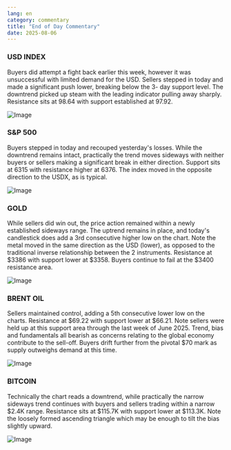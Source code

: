 ```yaml
---
lang: en
category: commentary
title: "End of Day Commentary"
date: 2025-08-06
---
```


### USD INDEX

Buyers did attempt a fight back earlier this week, however it was unsuccessful with limited demand for the USD. Sellers stepped in today and made a significant push lower, breaking below the 3- day support level. The downtrend picked up steam with the leading indicator pulling away sharply. Resistance sits at 98.64 with support established at 97.92.

![Image](https://markleighedu.github.io/img/Aug-2025/06-Aug-2025/usdindex.jpg)

### S&P 500

Buyers stepped in today and recouped yesterday's losses. While the downtrend remains intact, practically the trend moves sideways with neither buyers or sellers making a significant break in either direction. Support sits at 6315 with resistance higher at 6376. The index moved in the opposite direction to the USDX, as is typical.

![Image](https://markleighedu.github.io/img/Aug-2025/06-Aug-2025/sp500.jpg)

### GOLD

While sellers did win out, the price action remained within a newly established sideways range. The uptrend remains in place, and today's candlestick does add a 3rd consecutive higher low on the chart. Note the metal moved in the same direction as the USD (lower), as opposed to the traditional inverse relationship between the 2 instruments. Resistance at $3386 with support lower at $3358. Buyers continue to fail at the $3400 resistance area.  

![Image](https://markleighedu.github.io/img/Aug-2025/06-Aug-2025/gold.jpg)

### BRENT OIL

Sellers maintained control, adding a 5th consecutive lower low on the charts. Resistance at $69.22 with support lower at $66.21. Note sellers were held up at this support area through the last week of June 2025. Trend, bias and fundamentals all bearish as concerns relating to the global economy contribute to the sell-off. Buyers drift further from the pivotal $70 mark as supply outweighs demand at this time.

![Image](https://markleighedu.github.io/img/Aug-2025/06-Aug-2025/brentoil.jpg)

### BITCOIN

Technically the chart reads a downtrend, while practically the narrow sideways trend continues with buyers and sellers trading within a narrow $2.4K range. Resistance sits at $115.7K with support lower at $113.3K. Note the loosely formed ascending triangle which may be enough to tilt the bias slightly upward.

![Image](https://markleighedu.github.io/img/Aug-2025/06-Aug-2025/bitcoin.jpg)

